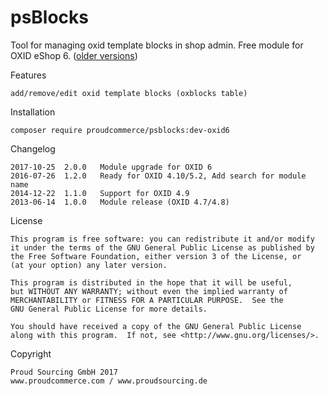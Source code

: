psBlocks
=========

Tool for managing oxid template blocks in shop admin.
Free module for OXID eShop 6. ([older versions](https://github.com/proudcommerce/psBlocks/tree/master))

Features

	add/remove/edit oxid template blocks (oxblocks table)

Installation

```
composer require proudcommerce/psblocks:dev-oxid6
```

Changelog

	2017-10-25	2.0.0	Module upgrade for OXID 6
	2016-07-26	1.2.0	Ready for OXID 4.10/5.2, Add search for module name
	2014-12-22	1.1.0	Support for OXID 4.9
	2013-06-14	1.0.0	Module release (OXID 4.7/4.8)
	
License

    This program is free software: you can redistribute it and/or modify
    it under the terms of the GNU General Public License as published by
    the Free Software Foundation, either version 3 of the License, or
    (at your option) any later version.

    This program is distributed in the hope that it will be useful,
    but WITHOUT ANY WARRANTY; without even the implied warranty of
    MERCHANTABILITY or FITNESS FOR A PARTICULAR PURPOSE.  See the
    GNU General Public License for more details.

    You should have received a copy of the GNU General Public License
    along with this program.  If not, see <http://www.gnu.org/licenses/>.
    

Copyright

	Proud Sourcing GmbH 2017
	www.proudcommerce.com / www.proudsourcing.de